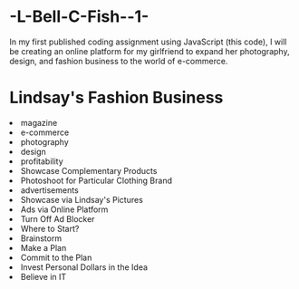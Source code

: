 # -L-Bell-C-Fish--1-
In my first published coding assignment using JavaScript (this code), I will be creating an online platform for my girlfriend to expand her photography, design, and fashion business to the world of e-commerce.
<h1>Lindsay's Fashion Business</h1>
<u1>
	<li>magazine</li>
		<li>e-commerce</li>
		<li>photography</li>
		<li>design</li>
	<li>profitability</li>
		<li>Showcase Complementary Products</li>
			<li>Photoshoot for Particular Clothing Brand</li>
		<li>advertisements</li>
			<li>Showcase via Lindsay's Pictures</li>
			<li>Ads via Online Platform</li>
			<li>Turn Off Ad Blocker</li>
	<li>Where to Start?</li>
		<li>Brainstorm</li>
		<li>Make a Plan</li>
		<li>Commit to the Plan</li>
		<li>Invest Personal Dollars in the Idea</li>
		<li>Believe in IT</li>
</ul>	
